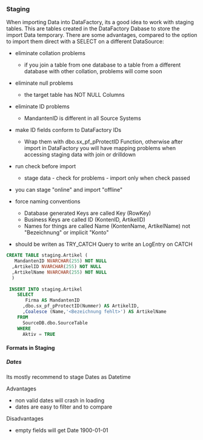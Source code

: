 

### Staging
When importing Data into DataFactory, its a good idea to work with staging tables. 
This are tables created in the DataFactory Dabase to store the import Data temporary.
There are some advantages, compared to the option to import them direct with a SELECT on a different DataSource:

* eliminate collation problems
    * if you join a table from one database to a table from a different database with other collation, problems will come soon
* eliminate null problems
    * the target table has NOT NULL Columns
* eliminate ID problems
    * MandantenID is different in all Source Systems
* make ID fields conform to DataFactory IDs
    * Wrap them with dbo.sx_pf_pProtectID Function, otherwise after import in DataFactory you will have mapping problems when accessing staging data with join or drilldown
* run check before import 
    * stage data - check for problems - import only when check passed
* you can stage "online" and import "offline"

* force naming conventions
   * Database generated Keys are called Key (RowKey)
   * Business Keys are called ID (KontenID, ArtikelID)
   * Names for things are called Name (KontenName, ArtikelName) not "Bezeichnung" or implicit "Konto"
   
* should be writen as TRY_CATCH Query to write an LogEntry on CATCH

````SQL
CREATE TABLE staging.Artikel (
   MandantenID NVARCHAR(255) NOT NULL
  ,ArtikelID NVARCHAR(255) NOT NULL
  ,ArtikelName NVARCHAR(255) NOT NULL
  )
  
 INSERT INTO staging.Artikel
    SELECT 
       Firma AS MandantenID
      ,dbo.sx_pf_pProtectID(Nummer) AS ArtikelID,
      ,Coalesce (Name,'<Bezeichnung fehlt>') AS ArtikelName
    FROM 
      SourceDB.dbo.SourceTable
    WHERE
      Aktiv = TRUE
````
 
#### Formats in Staging
 
##### Dates
Its mostly recommend to stage Dates as Datetime  
  
Advantages
* non valid dates will crash in loading
* dates are easy to filter and to compare
 
Disadvantages
* empty fields will get Date 1900-01-01
 
  
